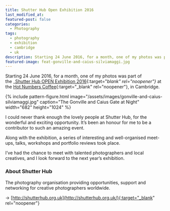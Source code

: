 ```yaml
---
title: Shutter Hub Open Exhibition 2016
last_modified_at:
featured-post: false
categories:
  - Photography
tags:
  - photography
  - exhibition
  - cambridge
  - uk
description: Starting 24 June 2016, for a month, one of my photos was part of the Shutter Hub OPEN Exhibition 2016 at Hot Numbers Coffee, Cambridge.
featured-image: feat-gonville-and-caius-silviamaggi.jpg
---
```

Starting 24 June 2016, for a month, one of my photos was part of the _[Shutter Hub OPEN Exhibition 2016](http://shutterhub.org.uk/blog/its-a-wrap-a-round-up-of-the-shutter-hub-open-2016){:target="_blank" rel="noopener"}_ at the [Hot Numbers Coffee](http://hotnumberscoffee.co.uk/){:target="_blank" rel="noopener"}, in Cambridge.

<!--more-->

{% include pattern-figure.html image="/assets/images/gonville-and-caius-silviamaggi.jpg" caption="The Gonville and Caius Gate at Night" width="682" height="1024" %}

I could never thank enough the lovely people at Shutter Hub, for the wonderful and exciting opportunity. It’s been an honour for me to be a contributor to such an amazing event.

Along with the exhibition, a series of interesting and well-organised meet-ups, talks, workshops and portfolio reviews took place.

I’ve had the chance to meet with talented photographers and local creatives, and I look forward to the next year’s exhibition.

### About Shutter Hub

The photography organisation providing opportunities, support and networking for creative photographers worldwide.

&rarr; [http://shutterhub.org.uk](http://shutterhub.org.uk/){:target="_blank" rel="noopener"}
